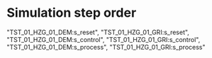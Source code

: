 # Simulation step order
"TST_01_HZG_01_DEM:s_reset",
"TST_01_HZG_01_GRI:s_reset",
"TST_01_HZG_01_DEM:s_control",
"TST_01_HZG_01_GRI:s_control",
"TST_01_HZG_01_DEM:s_process",
"TST_01_HZG_01_GRI:s_process"
